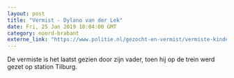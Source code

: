 ```yaml
---
layout: post
title: "Vermist - Dylano van der Lek"
date: Fri, 25 Jan 2019 18:04:00 GMT
category: noord-brabant
externe_link: "https://www.politie.nl/gezocht-en-vermist/vermiste-kinderen/2019/januari/dylano-van-der-lek.html"
---
```


De vermiste is het laatst gezien door zijn vader, toen hij op de trein werd gezet op station Tilburg.
